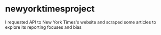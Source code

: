 # newyorktimesproject
I requested API to New York Times's website and scraped some articles  to explore its reporting  focuses and bias
